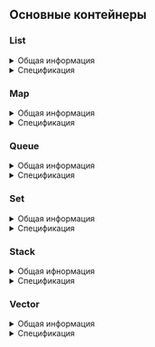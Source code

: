 ## Основные контейнеры

### List

<details>
  <summary>Общая информация</summary>
<br />

List (список) - это последовательный контейнер, хранящий набор элементов произвольного размера в виде узлов, последовательно связанных указателями. Каждый узел хранит значение, соответствующее элементу списка, и указатель на следующий элемент. Такое устройство контейнера позволяет уйти от жестко фиксированного рамера, как, например, в статическом массиве, и делает более интуитивно понятным процесс добавления нового элемента в контейнер. 

![](../misc/images/list_01.png)

Выше представлен пример списка из четырех элементов. Каждый из элементов списка представлен в виде структуры с двумя полями: значение узла и указатель на следующий элемент списка. Последний элемент списка ни на что не указывает. 

![](../misc/images/list_02.png)

Подобное устройство списка позволяет простым образом (без каскадного сдвига) добавлять как в конец, так и в середину списка. При добавлении элемента в конкретную позицию списка создается новый узел, указывающий на следующий после данной позиции элемент, после чего указатель предыдущего элемента перемещается на новый.

![](../misc/images/list_03.png)

При удалении элемента из списка, соответствующий узел освобождается, а указатели соседних элементов меняют значение: предыдущий элемент перемещает указатель на следующий после удаленного элемент.

Списки бывают односвязные или двусвязные. Односвязный список - это список, каждый узел которого хранит только один указатель: на следующий элемент списка (пример, приведенный выше). В двусвязном списке каждый узел хранит дополнительный указатель и на предыдущий элемент. Стандартная реализация контейнера list в С++ использует двусвязный список. 

В объекте класса контейнера хранятся указатели на "голову" и "хвост" списка, указывающие на первый и последний элементы списка. Контейнер List предоставляет прямой доступ только к "голове" и "хвосту", но позволяет добавлять и удалять элементы в любой части списка.
</details>

<details>
  <summary>Спецификация</summary>
<br />

*List Member type*

В этой таблице перечислены внутриклассовые переопределения типов (типичные для стандартной библиотеки STL), принятые для удобства восприятия кода класса:

| Member type            | definition                                                                             |
|------------------------|----------------------------------------------------------------------------------------|
| `value_type`             | `T` defines the type of an element (T is template parameter)                                  |
| `reference`              | `T &` defines the type of the reference to an element                                                             |
| `const_reference`        | `const T &` defines the type of the constant reference                                         |
| `iterator`               | internal class `ListIterator<T>` defines the type for iterating through the container                                                 |
| `const_iterator`         | internal class `ListConstIterator<T>` defines the constant type for iterating through the container                                           |
| `size_type`              | `size_t` defines the type of the container size (standard type is size_t) |

*List Functions*

В этой таблице перечислены основные публичные методы для взаимодействия с классом:

| Functions      | Definition                                      |
|----------------|-------------------------------------------------|
| `list()`  | default constructor, creates empty list                                  |
| `list(size_type n)`  | parameterized constructor, creates the list of size n                                 |
| `list(std::initializer_list<value_type> const &items)`  | initializer list constructor, creates list initizialized using std::initializer_list<T>    |
| `list(const list &l)`  | copy constructor  |
| `list(list &&l)`  | move constructor  |
| `~list()`  | destructor  |
| `operator=(list &&l)`      | assignment operator overload for moving object                                |

*List Element access*

В этой таблице перечислены публичные методы для доступа к элементам класса:

| Element access | Definition                                      |
|----------------|-------------------------------------------------|
| `const_reference front()`          | access the first element                        |
| `const_reference back()`           | access the last element                         |

*List Iterators*

В этой таблице перечислены публичные методы для итерирования по элементам класса (доступ к итераторам):

| Iterators      | Definition                                      |
|----------------|-------------------------------------------------|
| `iterator begin()`    | returns an iterator to the beginning            |
| `iterator end()`        | returns an iterator to the end                  |

*List Capacity*

В этой таблице перечислены публичные методы для доступа к информации о наполнении контейнера:

| Capacity       | Definition                                      |
|----------------|-------------------------------------------------|
| `bool empty()`          | checks whether the container is empty           |
| `size_type size()`           | returns the number of elements                  |
| `size_type max_size()`       | returns the maximum possible number of elements |

*List Modifiers*

В этой таблице перечислены публичные методы для изменения контейнера:

| Modifiers      | Definition                                      |
|----------------|-------------------------------------------------|
| `void clear()`          | clears the contents                             |
| `iterator insert(iterator pos, const_reference value)`         | inserts elements into concrete pos and returns the iterator that points to the new element     |
| `void erase(iterator pos)`          | erases element at pos                                 |
| `void push_back(const_reference value)`      | adds an element to the end                      |
| `void pop_back()`   | removes the last element        |
| `void push_front(const_reference value)`      | adds an element to the head                      |
| `void pop_front()`   | removes the first element        |
| `void swap(list& other)`                   | swaps the contents                                                                     |
| `void merge(list& other)`                   | merges two sorted lists                                                                      |
| `void splice(const_iterator pos, list& other)`                   | transfers elements from list other starting from pos             |
| `void reverse()`                   | reverses the order of the elements              |
| `void unique()`                   | removes consecutive duplicate elements               |
| `void sort()`                   | sorts the elements                |

</details>

### Map

<details>
  <summary>Общая информация</summary>
<br />

Map (словарь) - это ассоциативный контейнер, содержащий отсортированные по возрастанию ключа пары ключ-значение. То есть каждый элемент ассоциирован с некоторым уникальным ключом, и его положение в словаре определяется его ключом. Словари удобно применять, когда необходимо ассоциировать элементы с некоторым другим значением (не индексом). Например, предприятие осуществляет закупку оборудования, причем каждую позицию приходится закупать неоднократно. В таком случае удобно использовать словарь с парой идентификатор позиции - объем закупки. Здесь идентификатором может выступать не только число, но и строка. Таким образом, поиск в словаре осуществляется не по индексу, как в массиве, а по идентификатору - слову. 

![](../misc/images/map_01.png)

Но каким образом словарь позволяет обращаться к парам по ключу и при этом оказывается всегда отсортированным? На самом деле, словарь имеет структуру бинарного дерева поиска (в реализации C++ это дерево - красно-черное), что позволяет сразу добавлять элементы в словарь согласно прямому порядку и находить элементы более эффективно, чем прямой просмотр всех элементов словаря. 

![](../misc/images/map_02.png)

Бинарное дерево поиска - это структура состоящая также и узлов, но каждый узел обладает двумя указателями на двух других узлов - "потомков". В этом случае, текущей узел называется "родительским". В общем виде, бинарное дерево поиска гарантирует, что если у текущего узла есть потомки, то левый "потомок" содержит в себе элемент с меньшим значением, а правый - с большим. Таким образом, для поиска в дереве некоторого элемента, достаточно сравнивать специальной функцией компоратором (в случае со словарем, эта функция зависит от типа ключа) искомое значение со значением текущего узла. Если оно оказалось больше - следует переходить к "правому" потомку, меньше - к левому, а если значение оказалось равным, тогда искомый элемент найден.

![](../misc/images/map_03.png)

</details>

<details>
  <summary>Спецификация</summary>
  <br />

*Map Member type*

В этой таблице перечислены внутриклассовые переопределения типов (типичные для стандартной библиотеки STL), принятые для удобства восприятия кода класса:

| Member type            | Definition                                                                             |
|------------------------|----------------------------------------------------------------------------------------|
| `key_type`               | `Key` the first template parameter (Key)                                                     |
| `mapped_type`           | `T` the second template parameter (T)                                                      |
| `value_type`             | `std::pair<const key_type,mapped_type>` Key-value pair                                                      |
| `reference`              | `value_type &` defines the type of the reference to an element                                                             |
| `const_reference`        | `const value_type &` defines the type of the constant reference                                         |
| `iterator`               | internal class `MapIterator<K, T>` or `BinaryTree::iterator` as internal iterator of tree subclass; defines the type for iterating through the container                                                 |
| `const_iterator`         | internal class `MapConstIterator<K, T>` or `BinaryTree::const_iterator` as internal const iterator of tree subclass; defines the constant type for iterating through the container                                           |
| `size_type`              | `size_t` defines the type of the container size (standard type is size_t) |

*Map Member functions*

В этой таблице перечислены основные публичные методы для взаимодействия с классом:

| Member functions      | Definition                                      |
|----------------|-------------------------------------------------|
| `map()`  | default constructor, creates empty map                                 |
| `map(std::initializer_list<value_type> const &items)`  | initializer list constructor, creates the map initizialized using std::initializer_list<T>    |
| `map(const map &m)`  | copy constructor  |
| `map(map &&m)`  | move constructor  |
| `~map()`  | destructor  |
| `operator=(map &&m)`      | assignment operator overload for moving object                                |

*Map Element access*

В этой таблице перечислены публичные методы для доступа к элементам класса:

| Element access         | Definition                                                                             |
|------------------------|----------------------------------------------------------------------------------------|
| `T& at(const Key& key)`                     | access specified element with bounds checking                                          |
| `T& operator[](const Key& key)`             | access or insert specified element                                                     |

*Map Iterators*

В этой таблице перечислены публичные методы для итерирования по элементам класса (доступ к итераторам):

| Iterators              | Definition                                                                             |
|------------------------|----------------------------------------------------------------------------------------|
| `iterator begin()`            | returns an iterator to the beginning                                                   |
| `iterator end()`                | returns an iterator to the end                                                         |

*Map Capacity*

В этой таблице перечислены публичные методы для доступа к информации о наполнении контейнера:

| Capacity               | Definition                                                                             |
|------------------------|----------------------------------------------------------------------------------------|
| `bool empty()`                  | checks whether the container is empty                                                  |
| `size_type size()`                   | returns the number of elements                                                         |
| `size_type max_size()`               | returns the maximum possible number of elements                                        |

*Map Modifiers*

В этой таблице перечислены публичные методы для изменения контейнера:

| Modifiers              | Definition                                                                             |
|------------------------|----------------------------------------------------------------------------------------|
| `void clear()`                  | clears the contents                                                                    |
| `std::pair<iterator, bool> insert(const value_type& value)`                 | inserts node and returns iterator to where the element is in the container and bool denoting whether the insertion took place                                        |
| `std::pair<iterator, bool> insert(const Key& key, const T& obj)`                 | inserts value by key and returns iterator to where the element is in the container and bool denoting whether the insertion took place    |
| `std::pair<iterator, bool> insert_or_assign(const Key& key, const T& obj);`       | inserts an element or assigns to the current element if the key already exists         |
| `void erase(iterator pos)`                  | erases element at pos                                                                        |
| `void swap(map& other)`                   | swaps the contents                                                                     |
| `void merge(map& other);`                  | splices nodes from another container                                                   |

*Map Lookup*

В этой таблице перечислены публичные методы, осуществляющие просмотр контейнера:

| Lookup                 | Definition                                                                             |
|------------------------|----------------------------------------------------------------------------------------|
| `bool contains(const Key& key)`                  | checks if there is an element with key equivalent to key in the container                                   |

</details>

### Queue

<details>
  <summary>Общая информация</summary>
<br />

Queue (очередь) - это контейнер с элементами, организованными по принцнипу FIFO (First-In, First-Out). Так же как список, объект контейнерного класса очереди содержит в себе указатели на "хвост" и "голову" очереди, однако удаление производится строго из "головы", а запись, то есть добавление новых элементов, строго в "хвост". Очередь удобно представлять как своего рода трубу, в один конец которой попадают элементы, и убывают с другого конца.

![](../misc/images/queue01.png)

</details>

<details>
  <summary>Спецификация</summary>
<br />

*Queue Member type*

В этой таблице перечислены внутриклассовые переопределения типов (типичные для стандартной библиотеки STL), принятые для удобства восприятия кода класса:

| Member type      | Definition                                       |
|------------------|--------------------------------------------------|
| `value_type`       | `T` the template parameter T                   |
| `reference`              | `T &` defines the type of the reference to an element                                                             |
| `const_reference`        | `const T &` defines the type of the constant reference                                         |
| `size_type`        | `size_t` defines the type of the container size (standard type is size_t) |

*Queue Member functions*

В этой таблице перечислены основные публичные методы для взаимодействия с классом:

| Functions      | Definition                                      |
|----------------|-------------------------------------------------|
| `queue()`  | default constructor, creates empty queue                                 |
| `queue(std::initializer_list<value_type> const &items)`  | initializer list constructor, creates queue initizialized using std::initializer_list<T>    |
| `queue(const queue &q)`  | copy constructor  |
| `queue(queue &&q)`  | move constructor  |
| `~queue()`  | destructor  |
| `operator=(queue &&q)`      | assignment operator overload for moving object                                |

*Queue Element access*

В этой таблице перечислены публичные методы для доступа к элементам класса:

| Element access | Definition                                      |
|----------------|-------------------------------------------------|
| `const_reference front()`          | access the first element                        |
| `const_reference back()`           | access the last element                         |

*Queue Capacity*

В этой таблице перечислены публичные методы для доступа к информации о наполнении контейнера:

| Capacity       | Definition                                      |
|----------------|-------------------------------------------------|
| `bool empty()`          | checks whether the container is empty           |
| `size_type size()`           | returns the number of elements                  |

*Queue Modifiers*

В этой таблице перечислены публичные методы для изменения контейнера:

| Modifiers        | Definition                                       |
|------------------|--------------------------------------------------|
| `void push(const_reference value)`             | inserts element at the end                       |
| `void pop()`              | removes the first element                        |
| `void swap(queue& other)`             | swaps the contents                               |

</details>

### Set

<details>
  <summary>Общая информация</summary>
<br />

Set (множество) - это ассоциативный контейнер уникальных элементов. Это означает, что в множество нельзя добавить один и тот же элемент дважды. Контейнер множество является ассоциативным, так как внутри он также представлен в виде дерева, как и контейнер map (словарь), и, соответственно, также хранит элементы в отсортированном порядке. Разница между словарем и множеством заключается в том, что уникальным в множестве является, не ключ а само значение, ровно как и поиск значения в дереве проверяется не по ключу, а по самому значению. При добавлении уже существующего элемента в множество возникает соответствующее исключение. 

В стандартной реализации, математические операции над множествами (пересечение, объединение, вычитание и т. д.) не реализуются на уровне класса. 

</details>

<details>
  <summary>Спецификация</summary>
<br />

*Set Member type*

В этой таблице перечислены внутриклассовые переопределения типов (типичные для стандартной библиотеки STL), принятые для удобства восприятия кода класса:

| Member type            | Definition                                                                             |
|------------------------|----------------------------------------------------------------------------------------|
| `key_type`               | `Key` the first template parameter (Key)                                                     |
| `value_type`             | `Key` value type (the value itself is a key)                                                    |
| `reference`              | `value_type &` defines the type of the reference to an element                                                             |
| `const_reference`        | `const value_type &` defines the type of the constant reference                                         |
| `iterator`               | internal class `SetIterator<T>` or `BinaryTree::iterator` as the internal iterator of tree subclass; defines the type for iterating through the container                                                 |
| `const_iterator`         | internal class `SetConstIterator<T>` or `BinaryTree::const_iterator` as the internal const iterator of tree subclass; defines the constant type for iterating through the container                                           |
| `size_type`              | `size_t` defines the type of the container size (standard type is size_t) |

*Set Member functions*

В этой таблице перечислены основные публичные методы для взаимодействия с классом:

| Member functions      | Definition                                      |
|----------------|-------------------------------------------------|
| `set()`  | default constructor, creates empty set                                 |
| `set(std::initializer_list<value_type> const &items)`  | initializer list constructor, creates the set initizialized using std::initializer_list<T>    |
| `set(const set &s)`  | copy constructor  |
| `set(set &&s)`  | move constructor  |
| `~set()`  | destructor  |
| `operator=(set &&s)`      | assignment operator overload for moving object                                |


*Set Iterators*

В этой таблице перечислены публичные методы для итерирования по элементам класса (доступ к итераторам):

| Iterators              | Definition                                                                             |
|------------------------|----------------------------------------------------------------------------------------|
| `iterator begin()`            | returns an iterator to the beginning                                                   |
| `iterator end()`                | returns an iterator to the end                                                         |


*Set Capacity*

В этой таблице перечислены публичные методы для доступа к информации о наполнении контейнера:

| Capacity       | Definition                                      |
|----------------|-------------------------------------------------|
| `bool empty()`          | checks whether the container is empty           |
| `size_type size()`           | returns the number of elements                  |
| `size_type max_size()`       | returns the maximum possible number of elements |

*Set Modifiers*

В этой таблице перечислены публичные методы для изменения контейнера:

| Modifiers              | Definition                                                                             |
|------------------------|----------------------------------------------------------------------------------------|
| `void clear()`                  | clears the contents                                                                    |
| `std::pair<iterator, bool> insert(const value_type& value)`                 | inserts node and returns iterator to where the element is in the container and bool denoting whether the insertion took place                                        |
| `void erase(iterator pos)`                  | erases element at pos                                                                        |
| `void swap(set& other)`                   | swaps the contents                                                                     |
| `void merge(set& other);`                  | splices nodes from another container                                                   |

*Set Lookup*

В этой таблице перечислены публичные методы, осуществляющие просмотр контейнера:

| Lookup                 | Definition                                                                             |
|------------------------|----------------------------------------------------------------------------------------|
| `iterator find(const Key& key)`                   | finds element with specific key                                                        |
| `bool contains(const Key& key)`               | checks if the container contains element with specific key                             |

</details>

### Stack

<details>
  <summary>Общая ифнормация</summary>
<br />

Stack (стек) - это контейнер с элементами, организованными по принцнипу LIFO (Last-In, First-Out). Объект контейнерного класса стека содержит в себе указатели на "голову" стека, удаление и добавление элементов производится строго из "головы". Стек удобно представлять как стакан или трубу с одним запаянным концом: для того чтобы добраться до элемента, помещенного в контейнер первым, требуется сначала вынуть все элементы, находящиеся сверху.

![](misc/images/stack01.png)

</details>

<details>
  <summary>Спецификация</summary>
<br />

*Stack Member type*

В этой таблице перечислены внутриклассовые переопределения типов (типичные для стандартной библиотеки STL), принятые для удобства восприятия кода класса:

| Member type      | Definition                                       |
|------------------|--------------------------------------------------|
| `value_type`       | `T` the template parameter T                   |
| `reference`              | `T &` defines the type of the reference to an element                                                             |
| `const_reference`        | `const T &` defines the type of the constant reference                                         |
| `size_type`        | `size_t` defines the type of the container size (standard type is size_t) |

*Stack Member functions*

В этой таблице перечислены основные публичные методы для взаимодействия с классом:

| Functions      | Definition                                      |
|----------------|-------------------------------------------------|
| `stack()`  | default constructor, creates empty stack                                 |
| `stack(std::initializer_list<value_type> const &items)`  | initializer list constructor, creates stack initizialized using std::initializer_list<T>    |
| `stack(const stack &s)`  | copy constructor  |
| `stack(stack &&s)`  | move constructor  |
| `~stack()`  | destructor  |
| `operator=(stack &&s)`      | assignment operator overload for moving object                                |

*Stack Element access*   

В этой таблице перечислены публичные методы для доступа к элементам класса:

| Element access   | Definition                                       |
|------------------|--------------------------------------------------|
| `const_reference top()`              | accesses the top element                         |

*Stack Capacity*   

В этой таблице перечислены публичные методы для доступа к информации о наполнении контейнера:

| Capacity       | Definition                                      |
|----------------|-------------------------------------------------|
| `bool empty()`          | checks whether the container is empty           |
| `size_type size()`           | returns the number of elements                  |

*Stack Modifiers*        

В этой таблице перечислены публичные методы для изменения контейнера:

| Modifiers        | Definition                                       |
|------------------|--------------------------------------------------|
| `void push(const_reference value)`             | inserts element at the top                       |
| `void pop()`              | removes the top element                        |
| `void swap(stack& other)`             | swaps the contents                               |

</details>

### Vector

<details>
  <summary>Общая информация</summary>
<br />

Vector (вектор) - это последовательный контейнер, инкапсулируюший в себе динамический массив для более интуитивной работы. Данный контейнер не требует ручного контроля памяти, как стандартные динамические массивы, вместо этого он позволяет добавлять через методы `push_back()` и `insert()` произвольное количество элементов, и, в отличие от списка, позволяет обратиться к любому элементу контейнера напрямую, по индексу. Элементы в векторе хранятся последовательно, что позволяет итерировать по вектору не только через предоставляемый итератор, но также и вручную смещая указатель на элемент вектора. Таким образом, указатель на первый элемент вектора может быть передан в качестве аргумента в любую функцию, ожидающую в качестве аргумента обыкновенный массив. Динамическое изменение размера массива происходит не при каждом добавлении или удалении элемента, а только в случае превышения размера заданного буфера. Таким образом, вектор хранит два значения, отвечающих за размер: размер хранимого массива (метод `size()`) и размер буффера (метод `capacity()`). 

</details>

<details>
  <summary>Спецификация</summary>
<br />

*Vector Member type*

В этой таблице перечислены внутриклассовые переопределения типов (типичные для стандартной библиотеки STL), принятые для удобства восприятия кода класса:

| Member type            | definition                                                                             |
|------------------------|----------------------------------------------------------------------------------------|
| `value_type`             | `T` defines the type of an element (T is template parameter)                                  |
| `reference`              | `T &` defines the type of the reference to an element                                                             |
| `const_reference`        | `const T &` defines the type of the constant reference                                         |
| `iterator`               | `T *` or internal class `VectorIterator<T>` defines the type for iterating through the container                                                 |
| `const_iterator`         | `const T *` or internal class `VectorConstIterator<T>` defines the constant type for iterating through the container                                           |
| `size_type`              | `size_t` defines the type of the container size (standard type is size_t) |

*Vector Member functions*

В этой таблице перечислены основные публичные методы для взаимодействия с классом:

| Functions      | Definition                                      |
|----------------|-------------------------------------------------|
| `vector()`  | default constructor, creates empty vector                                 |
| `vector(size_type n)`  | parameterized constructor, creates the vector of size n                                 |
| `vector(std::initializer_list<value_type> const &items)`  | initializer list constructor, creates vector initizialized using std::initializer_list<T>    |
| `vector(const vector &v)`  | copy constructor  |
| `vector(vector &&v)`  | move constructor  |
| `~vector()`  | destructor  |
| `operator=(vector &&v)`      | assignment operator overload for moving object                                |

*Vector Element access*

В этой таблице перечислены публичные методы для доступа к элементам класса:

| Element access         | Definition                                                                             |
|------------------------|----------------------------------------------------------------------------------------|
| `reference at(size_type pos)`                     | access specified element with bounds checking                                          |
| `reference operator[](size_type pos);`             | access specified element                                                               |
| `const_reference front()`          | access the first element                        |
| `const_reference back()`           | access the last element                         |
| `T* data()`                   | direct access to the underlying array                                                  |

*Vector Iterators*

В этой таблице перечислены публичные методы для итерирования по элементам класса (доступ к итераторам):

| Iterators      | Definition                                      |
|----------------|-------------------------------------------------|
| `iterator begin()`    | returns an iterator to the beginning            |
| `iterator end()`        | returns an iterator to the end                  |

*Vector Capacity*

В этой таблице перечислены публичные методы для доступа к информации о наполнении контейнера:


| Capacity               | Definition                                                                             |
|------------------------|----------------------------------------------------------------------------------------|
| `bool empty()`          | checks whether the container is empty           |
| `size_type size()`           | returns the number of elements                  |
| `size_type max_size()`       | returns the maximum possible number of elements |
| `void reserve(size_type size)`                | allocate storage of size elements and copies current array elements to a newely allocated array                                     |
| `size_type capacity()`               | returns the number of elements that can be held in currently allocated storage         |
| `void shrink_to_fit()`          | reduces memory usage by freeing unused memory                                          |

*Vector Modifiers*

В этой таблице перечислены публичные методы для изменения контейнера:

| Modifiers      | Definition                                      |
|----------------|-------------------------------------------------|
| `void clear()`          | clears the contents                             |
| `iterator insert(iterator pos, const_reference value)`         | inserts elements into concrete pos and returns the iterator that points to the new element     |
| `void erase(iterator pos)`          | erases element at pos                                 |
| `void push_back(const_reference value)`      | adds an element to the end                      |
| `void pop_back()`   | removes the last element        |
| `void swap(vector& other)`                   | swaps the contents                                                                     |

</details>
